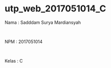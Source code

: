 # utp_web_2017051014_C
<p> Nama  : Sadddam Surya Mardiansyah </p> <br>
<p>NPM   : 2017051014 </p><br>
<p>Kelas : C </p>
